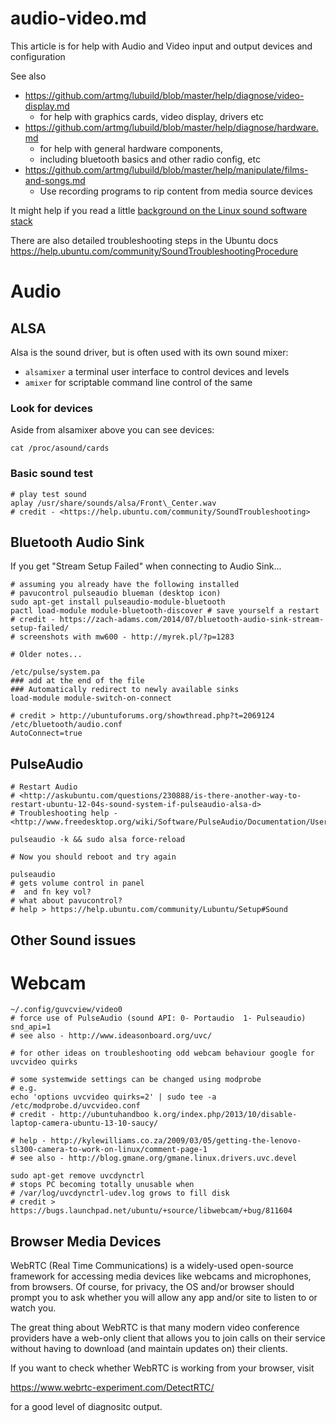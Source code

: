 audio-video.md
==============

This article is for help with Audio and Video input and output devices and configuration

See also

* <https://github.com/artmg/lubuild/blob/master/help/diagnose/video-display.md>
	* for help with graphics cards, video display, drivers etc
* <https://github.com/artmg/lubuild/blob/master/help/diagnose/hardware.md>
	* for help with general hardware components, 
	* including bluetooth basics and other radio config, etc
* <https://github.com/artmg/lubuild/blob/master/help/manipulate/films-and-songs.md>
    * Use recording programs to rip content from media source devices

It might help if you read a little [background on the Linux sound software stack](https://github.com/artmg/lubuild/blob/master/help/understand/about-Sound-software-in-Ubuntu.mediawiki)

There are also detailed troubleshooting steps in the Ubuntu docs <https://help.ubuntu.com/community/SoundTroubleshootingProcedure>


# Audio

## ALSA

Alsa is the sound driver, 
but is often used with its own sound mixer:

* `alsamixer` a terminal user interface to control devices and levels
* `amixer` for scriptable command line control of the same

### Look for devices

Aside from alsamixer above you can see devices:

`cat /proc/asound/cards`

### Basic sound test

```
# play test sound
aplay /usr/share/sounds/alsa/Front\_Center.wav
# credit - <https://help.ubuntu.com/community/SoundTroubleshooting>
```

## Bluetooth Audio Sink

If you get \"Stream Setup Failed\" when connecting to Audio Sink\...

```
# assuming you already have the following installed
# pavucontrol pulseaudio blueman (desktop icon)
sudo apt-get install pulseaudio-module-bluetooth
pactl load-module module-bluetooth-discover # save yourself a restart
# credit - https://zach-adams.com/2014/07/bluetooth-audio-sink-stream-setup-failed/
# screenshots with mw600 - http://myrek.pl/?p=1283

# Older notes...

/etc/pulse/system.pa
### add at the end of the file
### Automatically redirect to newly available sinks
load-module module-switch-on-connect

# credit > http://ubuntuforums.org/showthread.php?t=2069124
/etc/bluetooth/audio.conf
AutoConnect=true
```


## PulseAudio

```
# Restart Audio
# <http://askubuntu.com/questions/230888/is-there-another-way-to-restart-ubuntu-12-04s-sound-system-if-pulseaudio-alsa-d>
# Troubleshooting help - <http://www.freedesktop.org/wiki/Software/PulseAudio/Documentation/User/PerfectSetup/>

pulseaudio -k && sudo alsa force-reload

# Now you should reboot and try again
```

```
pulseaudio
# gets volume control in panel
#  and fn key vol?
# what about pavucontrol?
# help > https://help.ubuntu.com/community/Lubuntu/Setup#Sound
```

## Other Sound issues


# Webcam


```
~/.config/guvcview/video0
# force use of PulseAudio (sound API: 0- Portaudio  1- Pulseaudio)
snd_api=1
# see also - http://www.ideasonboard.org/uvc/

# for other ideas on troubleshooting odd webcam behaviour google for
uvcvideo quirks 

# some systemwide settings can be changed using modprobe
# e.g. 
echo 'options uvcvideo quirks=2' | sudo tee -a /etc/modprobe.d/uvcvideo.conf
# credit - http://ubuntuhandboo k.org/index.php/2013/10/disable-laptop-camera-ubuntu-13-10-saucy/

# help - http://kylewilliams.co.za/2009/03/05/getting-the-lenovo-sl300-camera-to-work-on-linux/comment-page-1
# see also - http://blog.gmane.org/gmane.linux.drivers.uvc.devel

sudo apt-get remove uvcdynctrl
# stops PC becoming totally unusable when 
# /var/log/uvcdynctrl-udev.log grows to fill disk
# credit > https://bugs.launchpad.net/ubuntu/+source/libwebcam/+bug/811604
```

## Browser Media Devices

WebRTC (Real Time Communications) is a widely-used 
open-source framework for accessing media devices 
like webcams and microphones, from browsers. 
Of course, for privacy, the OS and/or browser 
should prompt you to ask whether you will allow 
any app and/or site to listen to or watch you. 

The great thing about WebRTC is that many 
modern video conference providers 
have a web-only client that allows you to join calls 
on their service without having to download 
(and maintain updates on) their clients. 

If you want to check whether WebRTC is working 
from your browser, visit

https://www.webrtc-experiment.com/DetectRTC/

for a good level of diagnositc output.

